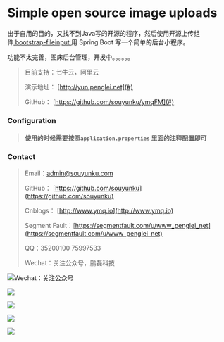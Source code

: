 <div class="container kv-main">

<div class="page-header">

# Simple open source image uploads

出于自用的目的，又找不到Java写的开源的程序，然后使用开源上传组件[ bootstrap-fileinput ](https://github.com/kartik-v/bootstrap-fileinput/)用 Spring Boot 写一个简单的后台小程序。

功能不太完善，图床后台管理，开发中。。。。。。

</div>

> 目前支持：七牛云，阿里云
> 
> 演示地址： [http://yun.penglei.net](#)
> 
> GitHub： [https://github.com/souyunku/ymqFM](#)

### Configuration

> #### 使用的时候需要按照`application.properties` 里面的注释配置即可

### Contact

> Email：admin@souyunku.com
> 
> GitHub： [https://github.com/souyunku](https://github.com/souyunku)
> 
> Cnblogs： [http://www.ymq.io](http://www.ymq.io)
> 
> Segment Fault：[https://segmentfault.com/u/www_penglei_net](https://segmentfault.com/u/www_penglei_net)
> 
> QQ：35200100 75997533
> 
> Wechat：关注公众号，鹏磊科技

![Wechat：关注公众号](http://www.ymq.io/images/pengleikeji.jpg "鹏磊科技")


![](https://raw.githubusercontent.com/souyunku/ymqFM/master/ymqFM/doc/index1.png")

![](https://raw.githubusercontent.com/souyunku/ymqFM/master/ymqFM/doc/index2.png")

![](https://raw.githubusercontent.com/souyunku/ymqFM/master/ymqFM/doc/index3.png")

![](https://raw.githubusercontent.com/souyunku/ymqFM/master/ymqFM/doc/index5.png")
</div>
